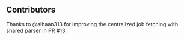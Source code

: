## Contributors
Thanks to @alhaan313 for improving the centralized job fetching with shared parser in [PR #13](https://github.com/srdobolo/XML-Feed-From-jobPosting-Strutured-Data/pull/13).